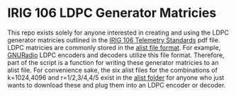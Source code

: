 # IRIG 106 LDPC Generator Matricies

This repo exists solely for anyone interested in creating 
and using the LDPC generator matricies outlined in the 
[IRIG 106 Telemetry Standards](http://www.irig106.org/docs/106-20/106-20_Telemetry_Standards.pdf)
pdf file.  LDPC matricies are commonly stored in the [alist file format](http://www.inference.org.uk/mackay/codes/alist.html).
For example, [GNURadio](https://github.com/gnuradio/gnuradio) LDPC encoders and decoders utilize this file format.
Therefore, part of the script is a function for writing these generator matricies to an alist file.
For convenience sake, the six alist files for the combinations of 
k=1024,4096 and r=1/2,3/4,4/5 exist in the [alist folder](./alist)
for anyone who just wants to download these and plug them into an LDPC encoder or decoder.
